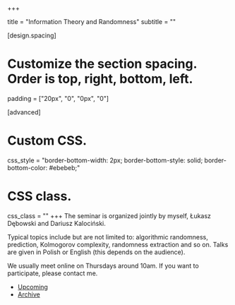 +++


title = "Information Theory and Randomness"
subtitle = ""

[design.spacing]
  # Customize the section spacing. Order is top, right, bottom, left.
  padding = ["20px", "0", "0px", "0"]

[advanced]
 # Custom CSS. 
 css_style = "border-bottom-width: 2px; border-bottom-style: solid; border-bottom-color: #ebebeb;"
 
 # CSS class.
 css_class = ""
+++
The seminar is organized jointly by myself, Łukasz Dębowski and Dariusz Kalociński. 

Typical topics include but are not limited to: algorithmic randomness, prediction, Kolmogorov complexity, randomness extraction and so on. Talks are given in Polish or English (this depends on the audience).

We usually meet online on Thursdays around 10am. If you want to participate, please contact me.

<ul class="nav nav-tabs" role="tablist">
  <li class="active"><a href="#sem-future" role="tab" data-toggle="tab">Upcoming</a></li>
  <li><a href="#sem-past" role="tab" data-toggle="tab">Archive</a></li>
</ul>

<!-- Zawartość zakładek -->
<div class="tab-content">
  <div class="tab-pane active" id="future">
	<div class="embeddable_schedule" shortname="ITaR" daterange="future"></div>
<script src="https://researchseminars.org/embed_seminars.js" onload="seminarEmbedder.initialize({'addCSS': true});"></script>
</div>
  <div class="tab-pane" id="past">
<div class="embeddable_schedule" shortname="ITaR" daterange="past"></div>
<script src="https://researchseminars.org/embed_seminars.js" onload="seminarEmbedder.initialize({'addCSS': true});"></script>
</div>

</div>



